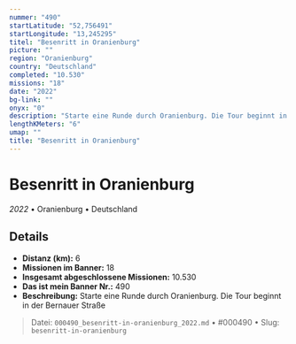 ```yaml
---
nummer: "490"
startLatitude: "52,756491"
startLongitude: "13,245295"
titel: "Besenritt in Oranienburg"
picture: ""
region: "Oranienburg"
country: "Deutschland"
completed: "10.530"
missions: "18"
date: "2022"
bg-link: ""
onyx: "0"
description: "Starte eine Runde durch Oranienburg. Die Tour beginnt in der Bernauer Straße"
lengthKMeters: "6"
umap: ""
title: "Besenritt in Oranienburg"
---
```

# Besenritt in Oranienburg

*2022* • Oranienburg • Deutschland



## Details
- **Distanz (km):** 6
- **Missionen im Banner:** 18
- **Insgesamt abgeschlossene Missionen:** 10.530
- **Das ist mein Banner Nr.:** 490
- **Beschreibung:** Starte eine Runde durch Oranienburg. Die Tour beginnt in der Bernauer Straße



> Datei: `000490_besenritt-in-oranienburg_2022.md` • #000490 • Slug: `besenritt-in-oranienburg`
